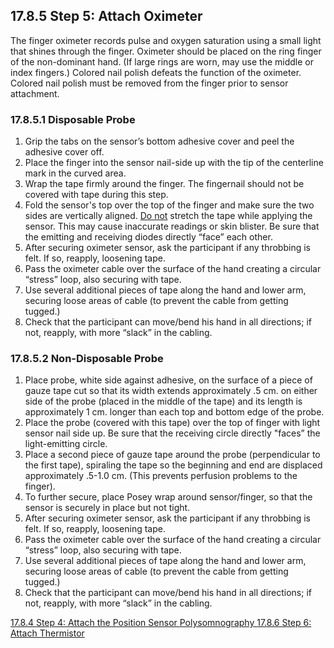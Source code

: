 ## 17.8.5 Step 5: Attach Oximeter

The finger oximeter records pulse and oxygen saturation using a small light that shines through the finger. Oximeter should be placed on the ring finger of the non-dominant hand. (If large rings are worn, may use the middle or index fingers.)  Colored nail polish defeats the function of the oximeter.  Colored nail polish must be removed from the finger prior to sensor attachment.

### 17.8.5.1 Disposable Probe

1. Grip the tabs on the sensor’s bottom adhesive cover and peel the adhesive cover off.
2. Place the finger into the sensor nail-side up with the tip of the centerline mark in the curved area.
3. Wrap the tape firmly around the finger. The fingernail should not be covered with tape during this step.
4. Fold the sensor's top over the top of the finger and make sure the two sides are vertically aligned. <u>Do not</u> stretch the tape while applying the sensor. This may cause inaccurate readings or skin blister. Be sure that the emitting and receiving diodes directly “face” each other.
5. After securing oximeter sensor, ask the participant if any throbbing is felt. If so, reapply, loosening tape.
6. Pass the oximeter cable over the surface of the hand creating a circular “stress” loop, also securing with tape.
7. Use several additional pieces of tape along the hand and lower arm, securing loose areas of cable (to prevent the cable from getting tugged.)
8. Check that the participant can move/bend his hand in all directions; if not, reapply, with more “slack” in the cabling.

### 17.8.5.2 Non-Disposable Probe

1. Place probe, white side against adhesive, on the surface of a piece of gauze tape cut so that its width extends approximately .5 cm. on either side of the probe (placed in the middle of the tape) and its length is approximately 1 cm. longer than each top and bottom edge of the probe.
2. Place the probe (covered with this tape) over the top of finger with light sensor nail side up. Be sure that the receiving circle directly "faces” the light-emitting circle.
3. Place a second piece of gauze tape around the probe (perpendicular to the first tape), spiraling the tape so the beginning and end are displaced approximately .5-1.0 cm. (This prevents perfusion problems to the finger).
4. To further secure, place Posey wrap around sensor/finger, so that the sensor is securely in place but not tight.
5. After securing oximeter sensor, ask the participant if any throbbing is felt. If so, reapply, loosening tape.
6. Pass the oximeter cable over the surface of the hand creating a circular “stress” loop, also securing with tape.
7. Use several additional pieces of tape along the hand and lower arm, securing loose areas of cable (to prevent the cable from getting tugged.)
8. Check that the participant can move/bend his hand in all directions; if not, reapply, with more “slack” in the cabling.


<div class="center">
<div class="btn-group">
  <a href=":pages_path:/manuals/polysomnography/17-08-04-step4.md" class="btn btn-default">
    <span class="glyphicon glyphicon-chevron-left"></span>
    17.8.4 Step 4: Attach the Position Sensor
  </a>


  <a href=":pages_path:/manuals/polysomnography" class="btn btn-default">
    <span class="glyphicon glyphicon-chevron-up"></span>
    Polysomnography
  </a>

  <a href=":pages_path:/manuals/polysomnography/17-08-06-step6.md" class="btn btn-success">
    17.8.6 Step 6: Attach Thermistor
    <span class="glyphicon glyphicon-chevron-right"></span>
  </a>
</div>
</div>
